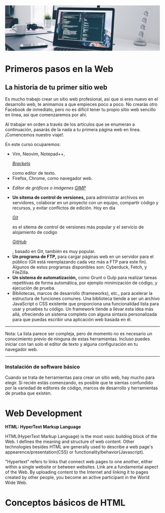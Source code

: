 ![](https://raw.githubusercontent.com/GabrielCourses/web_development/main/image/header.png)

# Primeros pasos en la Web

## La historia de tu primer sitio web

Es mucho trabajo crear un sitio web profesional, así que si eres nuevo en el desarrollo web, te animamos a que empieces poco a poco. No crearás otro Facebook de inmediato, pero no es difícil tener tu propio sitio web sencillo en línea, así que comenzaremos por ahí.

Al trabajar en orden a través de los artículos que se enumeran a continuación, pasarás de la nada a tu primera página web en línea. ¡Comencemos nuestro viaje!.

En este curso ocuparemos:

- Vim, Neovim, Notepad++, <p><em><a href="https://brackets.io">Brackets</a></em></p> como editor de texto.
- Firefox, Chrome, como navegador web.
- <p><em> Editor de gráficos o imágenes <a href="https://www.gimp.org/">GIMP</a></em></p>
- **Un sitema de control de versiones,** para administrar archivos en servidores, colaborar en un proyecto con un equipo, compartir código y recursos, y evitar conflictos de edición. Hoy en día <p><em><a href="https://git-scm.com/">Git</a></em></p> es el sitema de control de versiones más popular y el servicio de alojamiento de codigo <p><em><a href="https://github.com/">GitHub</a></em></p>, basado en Git, también es muy popular.
- **Un programa de FTP,** para cargar páginas web en un servidor para el público (Git está reemplazando cada vez más a FTP para este fin). Algunos de estos programas disponibles son: Cyberduck, Fetch, y FileZilla.
- **Un sistema de automatización,** como Grunt o Gulp para realizar tareas repetitivas de forma automática, por ejemplo minimización de código, y ejecución de prueba.
- Bibliotecas, marcos de desarrollo (frameworks), etc., para acelerar la estructura de funciones comunes. Una biblioteca tiende a ser un archivo JavaScript o CSS existente que proporciona una funcionalidad lista para usar y pruebes tu código. Un framework tiende a llevar esta idea más allá, ofreciendo un sistema completo con alguna sintaxis personalizada para que puedas escribir una aplicación web basada en él.

***
Nota: La lista parece ser compleja, pero de momento no es necesario un conocimiento previo de ninguna de estas herramientas. Incluso puedes iniciar con tan solo el editor de texto y alguna configuración en tu navegador web.
***


### Instalación de software básico

Cuando se trata de herramientas para crear un sitio web, hay mucho para elegir. Si recién estás comenzando, es posible que te sientas confundido por la variedad de editores de código, marcos de desarrollo y herramientas de prueba que existen. 

# Web Development

**HTML: HyperText Markup Language**

HTML(HyperText Markup Language) is the most vasic building block of the Web. I defines the meaning and structure of web content. Other technologies besides HTML are generally used to describe a web page's appearence/presentation(CSS) or functionality/behavior(Javascript).

"Hypertext" refers to links that connect web pages to one another, either within a single website or between websites. Link are a fundamental aspect of the Web. By uploading content to the Internet and linking it to pages created by other people, you become an active participant in the World Wide Web.

# Conceptos básicos de HTML


